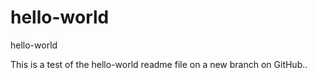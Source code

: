 # hello-world
hello-world

This is a test of the hello-world readme file on a new branch on GitHub..
